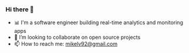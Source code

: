 ### Hi there 👋

- 📊 I'm a software engineer building real-time analytics and monitoring apps
- 👯 I’m looking to collaborate on open source projects
- 📫 How to reach me: mikelv92@gmail.com


<!--
**mikelv92/mikelv92** is a ✨ _special_ ✨ repository because its `README.md` (this file) appears on your GitHub profile.

Here are some ideas to get you started:

- 🔭 I’m currently working on ...
- 🌱 I’m currently learning ...
- 👯 I’m looking to collaborate on ...
- 🤔 I’m looking for help with ...
- 💬 Ask me about ...
- 📫 How to reach me: ...
- 😄 Pronouns: ...
- ⚡ Fun fact: ...
-->
